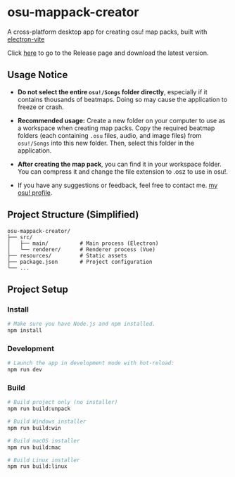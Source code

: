 # osu-mappack-creator

A cross-platform desktop app for creating osu! map packs, built with [electron-vite](https://electron-vite.org/)

Click [here](https://github.com/1skyyks1/osu-mappack-creator/releases) to go to the Release page and download the latest version.

## Usage Notice
- **Do not select the entire `osu!/Songs` folder directly**, especially if it contains thousands of beatmaps. Doing so may cause the application to freeze or crash.

- **Recommended usage:**
Create a new folder on your computer to use as a workspace when creating map packs.
Copy the required beatmap folders (each containing `.osu` files, audio, and image files) from `osu!/Songs` into this new folder.
Then, select this folder in the application.
- **After creating the map pack**, you can find it in your workspace folder. You can compress it and change the file extension to .osz to use in osu!.
- If you have any suggestions or feedback, feel free to contact me. [my osu! profile](https://osu.ppy.sh/users/26030234).

## Project Structure (Simplified)
```
osu-mappack-creator/
├── src/               
│   ├── main/          # Main process (Electron)
│   └── renderer/      # Renderer process (Vue)
├── resources/         # Static assets
├── package.json       # Project configuration
└── ...
```

## Project Setup

### Install

```bash
# Make sure you have Node.js and npm installed.
npm install
```

### Development

```bash
# Launch the app in development mode with hot-reload:
npm run dev
```

### Build

```bash
# Build project only (no installer)
npm run build:unpack

# Build Windows installer
npm run build:win

# Build macOS installer
npm run build:mac

# Build Linux installer
npm run build:linux
```

